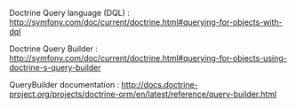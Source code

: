 Doctrine Query language (DQL) : http://symfony.com/doc/current/doctrine.html#querying-for-objects-with-dql

Doctrine Query Builder : http://symfony.com/doc/current/doctrine.html#querying-for-objects-using-doctrine-s-query-builder

QueryBuilder documentation : http://docs.doctrine-project.org/projects/doctrine-orm/en/latest/reference/query-builder.html